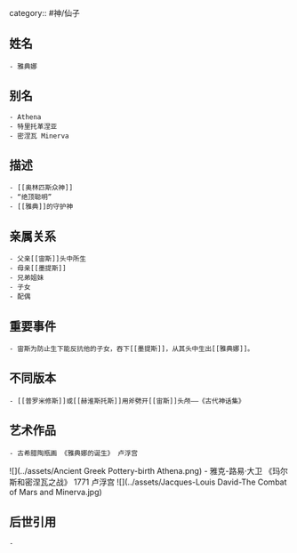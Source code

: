 category:: #神/仙子
## 姓名
	- 雅典娜
## 别名
	- Athena
	- 特里托革涅亚
	- 密涅瓦 Minerva
## 描述
	- [[奥林匹斯众神]]
	- “绝顶聪明”
	- [[雅典]]的守护神
## 亲属关系
	- 父亲[[宙斯]]头中所生
	- 母亲[[墨提斯]]
	- 兄弟姐妹
	- 子女
	- 配偶
## 重要事件
	- 宙斯为防止生下能反抗他的子女，吞下[[墨提斯]]，从其头中生出[[雅典娜]]。
## 不同版本
	- [[普罗米修斯]]或[[赫淮斯托斯]]用斧劈开[[宙斯]]头颅——《古代神话集》
## 艺术作品
	- 古希腊陶瓶画 《雅典娜的诞生》 卢浮宫
 ![](../assets/Ancient Greek Pottery-birth Athena.png)
	- 雅克-路易·大卫 《玛尔斯和密涅瓦之战》 1771 卢浮宫
 ![](../assets/Jacques-Louis David-The Combat of Mars and Minerva.jpg)
## 后世引用
	-
